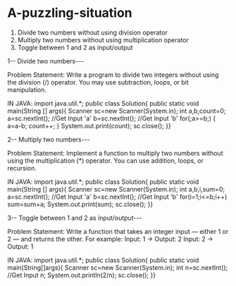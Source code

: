 # A-puzzling-situation
1. Divide two numbers without using division operator
2. Multiply two numbers without using multiplication operator
3. Toggle between 1 and 2 as input/output

 1--
   Divide two numbers---

   Problem Statement:
      Write a program to divide two integers without using the division (/) operator. You may use subtraction, loops, or bit manipulation.

   IN JAVA:
   import java.util.*;
   public class Solution{
      public static void main(String [] args){
          Scanner sc=new Scanner(System.in);
          int a,b,count=0;
          a=sc.nextInt(); //Get Input 'a'
          b=sc.nextInt(); //Get Input 'b'
          for(;a>=b;)
           {
             a=a-b;
             count++;
           }
          System.out.print(count);
          sc.close();
   }}

   2--
   Multiply two numbers---

   Problem Statement:
      Implement a function to multiply two numbers without using the multiplication (*) operator. You can use addition, loops, or recursion.

   IN JAVA:
   import java.util.*;
   public class Solution{
      public static void main(String [] args){
          Scanner sc=new Scanner(System.in);
          int a,b,i,sum=0;
          a=sc.nextInt(); //Get Input 'a'
          b=sc.nextInt(); //Get Input 'b'
          for(i=1;i<=b;i++)
             sum=sum+a;
          System.out.print(sum);
          sc.close();
   }}
   
   3--
   Toggle between 1 and 2 as input/output---

   Problem Statement:
      Write a function that takes an integer input — either 1 or 2 — and returns the other.
      For example:
          Input: 1 → Output: 2
          Input: 2 → Output: 1

   IN JAVA:
   import java.util.*;
   public class Solution{
     public static void main(String[]args){
       Scanner sc=new Scanner(System.in);
       int n=sc.nextInt(); //Get Input n;
       System.out.println(2/n);
       sc.close();
   }}
